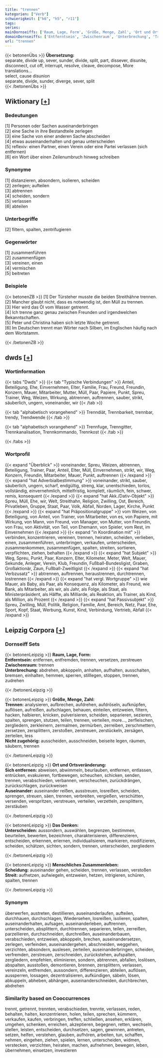 ```yaml
---
title: "trennen"
kategorien: ["Verb"]
schwierigkeit: ["k6", "h5", "r11"]
tags:
series:
mainDornseiffs: ['Raum, Lage, Form', 'Größe, Menge, Zahl', 'Ort und Ortsveränderung', 'Das Denken', 'Menschliches Zusammenleben']
domainDornseiffs: ['Entferntsein', 'Zwischenraum', 'Unterbrechung', 'Trennen', 'Nicht zugehörig', 'Sich entfernen', 'Auseinander', 'Unterscheiden', 'Scheidung', 'Streit']
url: "trennen"
---
```


{{< betonenÜbs >}}
**Übersetzung:**  
separate, divide up, sever, sunder, divide, split, part, dissever, disunite, disconnect, cut off, interrupt, resolve, cleave, decompose, More translations...  
select, cause disunion  
separate, divide, sunder, diverge, sever, split  
{{< /betonenÜbs >}}

## Wiktionary [[+](https://de.wiktionary.org/wiki/trennen)]

### Bedeutungen
[1] Personen oder Sachen auseinanderbringen  
[2] eine Sache in ihre Bestandteile zerlegen  
[3] eine Sache von einer anderen Sache abscheiden  
[4] etwas auseinanderhalten und genau unterscheiden  
[5] reflexiv: einen Partner, einen Verein oder eine Partei verlassen (sich entfernen)  
[6] ein Wort über einen Zeilenumbruch hinweg schreiben  

### Synonyme
[1] distanzieren, absondern, isolieren, scheiden  
[2] zerlegen; aufteilen  
[3] abtrennen  
[4] scheiden, sondern  
[5] verlassen  
[6] abteilen  

### Unterbegriffe
[2] filtern, spalten, zentrifugieren  

### Gegenwörter
[1] zusammenführen  
[2] zusammenfügen  
[3] vereinen, einen  
[4] vermischen  
[5] beitreten  

### Beispiele
{{< betonenZB >}}
[1] Der Türsteher musste die beiden Streithähne trennen.  
[2] Mancher glaubt nicht, dass es notwendig ist, den Müll zu trennen.  
[3] Hier wird das Öl vom Wasser getrennt.  
[4] Ich trenne ganz genau zwischen Freunden und irgendwelchen Bekanntschaften.  
[5] Peter und Christina haben sich letzte Woche getrennt.  
[6] Im Deutschen trennt man Wörter nach Silben, im Englischen häufig nach dem Wortstamm.  

{{< /betonenZB >}}


## dwds [[+](https://www.dwds.de/wb/trennen)]

### Wortinformation
{{< tabs "Dwds" >}}
{{< tab "Typische Verbindungen" >}}
Anteil, Beteiligung, Ehe, Einvernehmen, Elter, Familie, Frau, Freund, Freundin, Konzern, Mauer, Mitarbeiter, Mutter, Müll, Paar, Papiere, Punkt, Spreu, Trainer, Weg, Weizen, Wirkung, abtrennen, auftrennen, sauber, strikt, säuberlich, ungern, voneinander, wir
{{< /tab >}}

{{< tab "alphabetisch vorangehend" >}}
Trenndiät, Trennbarkeit, trennbar, trendy, Trendwende
{{< /tab >}}

{{< tab "alphabetisch vorangehend" >}}
Trennfuge, Trenngitter, Trennkanalisation, Trennkommando, Trennkost
{{< /tab >}}

{{< /tabs >}}

### Wortprofil
{{< expand "Überblick" >}} voneinander, Spreu, Weizen, abtrennen, Beteiligung, Trainer, Paar, Anteil, Elter, Müll, Einvernehmen, strikt, wir, Weg, Konzern, Freundin, Mitarbeiter, Mauer, Punkt, auftrennen {{< /expand >}}
{{< expand "hat Adverbialbestimmung" >}} voneinander, strikt, sauber, säuberlich, ungern, scharf, endgültig, streng, klar, unentschieden, torlos, vollständig, einvernehmlich, mittelfristig, komplett, räumlich, fein, schwer, remis, konsequent {{< /expand >}}
{{< expand "hat Akk./Dativ-Objekt" >}} Spreu, Müll, Ehe, wir, Welt, Streithahn, Religion, Zwilling, Ost, Bereich, Privatleben, Gruppe, Staat, Paar, Volk, Abfall, Norden, Lager, Kirche, Punkt {{< /expand >}}
{{< expand "hat Präpositionalgruppe" >}} vom Weizen, von Beteiligung, von Anteil, von Trainer, von Mitarbeiter, von es, von Papiere, mit Wirkung, von Mann, von Freund, von Manager, von Mutter, von Freundin, von Frau, von Aktivität, von Teil, von Ehemann, von Spieler, vom Rest, im Einvernehmen {{< /expand >}}
{{< expand "in Koordination mit" >}} verbinden, konzentrieren, vereinen, trennen, heiraten, scheiden, verlieben, einen, zusammenführen, unterbringen, verkaufen, unterscheiden, zusammenkommen, zusammenfügen, spalten, streiten, sortieren, verpflichten, ziehen, behalten {{< /expand >}}
{{< expand "hat Subjekt" >}} Weg, Spreu, Punkt, Paar, Konzern, Elter, Kilometer, Meter, Welt, Mauer, Sekunde, Anleger, Verein, Klub, Freundin, Fußball-Bundesligist, Graben, Großaktionär, Zaun, Fußball-Zweitligist {{< /expand >}}
{{< expand "hat Verbzusatz" >}} abtrennen, auftrennen, heraustrennen, durchtrennen, lostrennen {{< /expand >}}
{{< expand "hat vergl. Wortgruppe" >}} wie Mauer, als Baby, als Paar, als Konsequenz, als Kilometer, als Freund, wie Bank, als Mitarbeiter, als wir, als Jahr, als Folge, als Staat, als Ministerpräsident, als Hälfte, als Milliarde, als Reaktion, als Trainer, als Kind, als Million, als Prozent {{< /expand >}}
{{< expand "hat Passivsubjekt" >}} Spreu, Zwilling, Müll, Politik, Religion, Familie, Amt, Bereich, Netz, Paar, Ehe, Sport, Kopf, Staat, Werbung, Kunst, Kind, Verbindung, Vertrieb, Abfall {{< /expand >}}

## Leipzig Corpora [[+](https://corpora.uni-leipzig.de/en/res?word=trennen&corpusId=deu_newscrawl-public_2018)]

### Dornseiff Sets
{{< betonenLeipzig >}}
**Raum, Lage, Form:**  
**Entferntsein:** entfernen, entfremden, trennen, versetzen, zerstreuen  
**Zwischenraum:** trennen  
**Unterbrechung:** abdrehen, abkoppeln, anhalten, aufhalten, ausschalten, bremsen, einhalten, hemmen, sperren, stilllegen, stoppen, trennen, zudrehen  

{{< /betonenLeipzig >}}


{{< betonenLeipzig >}}
**Größe, Menge, Zahl:**  
**Trennen:** analysieren, aufbrechen, aufdrehen, aufdröseln, aufknüpfen, auflösen, aufreißen, aufschlagen, behauen, einteilen, entzweien, filtern, hacken, halbieren, knicken, pulverisieren, scheiden, separieren, sezieren, spalten, sprengen, stutzen, teilen, trennen, verteilen, more..., zerfleischen, zergliedern, zerkleinern, zermalmen, zermürben, zerreiben, zerschmettern, zersetzen, zersplittern, zerstoßen, zerstreuen, zerstückeln, zersägen, zerteilen, less  
**Nicht zugehörig:** ausscheiden, ausschneiden, beiseite legen, räumen, säubern, trennen  

{{< /betonenLeipzig >}}


{{< betonenLeipzig >}}
**Ort und Ortsveränderung:**  
**Sich entfernen:** abweisen, abwimmeln, beurlauben, entfernen, entlassen, entrücken, evakuieren, fortbewegen, scheuchen, schicken, senden, trennen, verabschieden, verbannen, verscheuchen, zurückdrängen, zurückschlagen, zurückweisen  
**Auseinander:** auseinander reißen, ausstreuen, losreißen, scheiden, sprengen, streuen, säen, trennen, verbreiten, vergießen, verschütten, versenden, verspritzen, verstreuen, verteilen, verzetteln, zersplittern, zerstäuben  

{{< /betonenLeipzig >}}


{{< betonenLeipzig >}}
**Das Denken:**  
**Unterscheiden:** aussondern, auswählen, begrenzen, bestimmen, beurteilen, bewerten, bezeichnen, charakterisieren, differenzieren, entscheiden, erkennen, erlernen, individualisieren, markieren, modifizieren, scheiden, schätzen, sichten, sondern, trennen, unterscheiden, zergliedern  

{{< /betonenLeipzig >}}


{{< betonenLeipzig >}}
**Menschliches Zusammenleben:**  
**Scheidung:** auseinander gehen, scheiden, trennen, verlassen, verstoßen  
**Streit:** aufhetzen, aufwiegeln, entzweien, hetzen, intrigieren, schüren, spalten, trennen  

{{< /betonenLeipzig >}}

### Synonym
überwerfen, austreten, destillieren, auseinanderlaufen, aufteilen, durchhauen, durchschlagen, Wiedersehen, losreißen, isolieren, spalten, auseinanderhalten, aufsagen, auseinanderleben, auftrennen, unterscheiden, absplittern, durchtrennen, separieren, teilen, zerreißen, parzellieren, durchschneiden, durchreißen, auseinanderbauen, verabschieden, entzweien, abkoppeln, brechen, auseinandersetzen, zerlegen, verfeinden, auseinandergehen, abschneiden, weggehen, verzichten, absondern, auslesen, zerteilen, auseinanderbringen, scheiden, verfremden, zerstreuen, zerschneiden, zurückstehen, aufspalten, zergliedern, empfehlen, eliminieren, sondern, abtrennen, abfallen, loslösen, abspalten, ausstoßen, demontieren, brennen, zersplittern, verlassen, vereinzeln, entfremden, aussondern, differenzieren, abteilen, auflösen, aussperren, lossagen, dezentralisieren, aufkündigen, säbeln, lösen, abkuppeln, abheben, abhängen, auseinanderschneiden, durchbrechen, abdrehen


### Similarity based on Cooccurrences
trennt, getrennt, trennten, verabschieden, trennte, verlassen, reden, behalten, halten, konzentrieren, holen, teilen, sprechen, kümmern, verkaufen, kaufen, verbringen, treffen, schließen, ansehen, erklären, umgehen, schenken, erreichen, akzeptieren, begegnen, retten, wechseln, stellen, leisten, entscheiden, durchsetzen, sagen, gewinnen, antreten, setzen, helfen, verstehen, glauben, aufhören, arbeiten, tun, schaffen, nehmen, eingehen, ziehen, spielen, lernen, unterscheiden, widmen, verstecken, verzichten, heiraten, machen, aufnehmen, bewegen, leben, übernehmen, einsetzen, investieren

